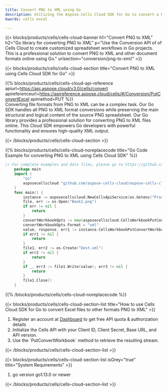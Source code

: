 ```yaml
---
title: Convert PNG to XML using Go
description: Utilizing the Aspose.Cells Cloud SDK for Go to convert a PNG format file to a XML format file.
kwords: cells excel

---
```



<!-- {{< blocks/products/pf/main-wrap-class >}} -->
{{< blocks/products/cells/cells-cloud-banner h1="Convert PNG to XML" h2="Go library for converting PNG to XML" p="Use the Conversion API of of Cells Cloud to create customized spreadsheet workflows in Go projects. This is a professional solution to convert PNG to XML and other document formats online using Go." urlsection="conversion/png-to-xml/" >}}


<!-- {{< blocks/products/pf/main-container >}} -->
{{< blocks/products/cells/cells-cloud-section  title="Convert PNG to XML using Cells Cloud SDK for Go" >}}

{{% blocks/products/cells/cells-cloud-api-reference  apiurl=https://api.aspose.cloud/v3.0/cells/convert  apireferenceurl=https://apireference.aspose.cloud/cells/#/Conversion/PutConvertExcel  apimethod=PUT %}}
<br/>
Converting file formats from PNG to XML can be a complex task. Our Go SDK handles all PNG to XML format conversions while preserving the main structural and logical content of the source PNG spreadsheet. Our Go library provides a professional solution for converting PNG to XML files online. This Cloud SDK empowers Go developers with powerful functionality and ensures high-quality XML output.

{{< /blocks/products/cells/cells-cloud-section >}}

{{% blocks/products/cells/cells-cloud-noreplacecode title="Go Code Example for converting PNG to XML using Cells Cloud SDK" %}}

```go
// For complete examples and data files, please go to https://github.com/aspose-cells-cloud/aspose-cells-cloud-go/
    package main
    import (
	    "os"
	    asposecellscloud "github.com/aspose-cells-cloud/aspose-cells-cloud-go/v22"
    )
    func main() {
	    instance := asposecellscloud.NewCellsApiService(os.Getenv("ProductClientId"), os.Getenv("ProductClientSecret"))
	    file, err := os.Open("Book1.png")
	    if err != nil {
		    return
	    }
	    convertWorkbookOpts := new(asposecellscloud.CellsWorkbookPutConvertWorkbookOpts)
	    convertWorkbookOpts.Format = "xml"
	    value, response, err1 := instance.CellsWorkbookPutConvertWorkbook(file, convertWorkbookOpts)
	    if err1 != nil {
		    return
	    }
	    file1, err2 := os.Create("Dest.xml")
	    if err2 != nil {
		    return
	    }
	    if _, err3 := file1.Write(value); err3 != nil {
		    return
	    }
	    file1.Close()
    }
```

{{% /blocks/products/cells/cells-cloud-noreplacecode  %}}
<br/>



{{< blocks/products/cells/cells-cloud-section-list title="How to use Cells Cloud SDK for Go to convert Excel files to other formats PNG to XML" >}}
<ol>
<li>Register an account at <a href="https://dashboard.aspose.cloud/">Dashboard</a> to get free API quota & authorization details</li>
<li>Initialize the Cells API with your Client ID, Client Secret, Base URL, and API version.</li>
<li>Use the `PutConvertWorkbook` method to retrieve the resulting stream.</li></ol>
{{< /blocks/products/cells/cells-cloud-section-list >}}


{{< blocks/products/cells/cells-cloud-section-list isGrey="true"  title="System Requirements" >}}
<ol>
<li>go version go1.13.0 or newer</li></ol>
{{< /blocks/products/cells/cells-cloud-section-list >}}
<!-- {{< /blocks/products/pf/main-container >}} -->
<!-- {{< /blocks/products/pf/main-wrap-class >}} -->
